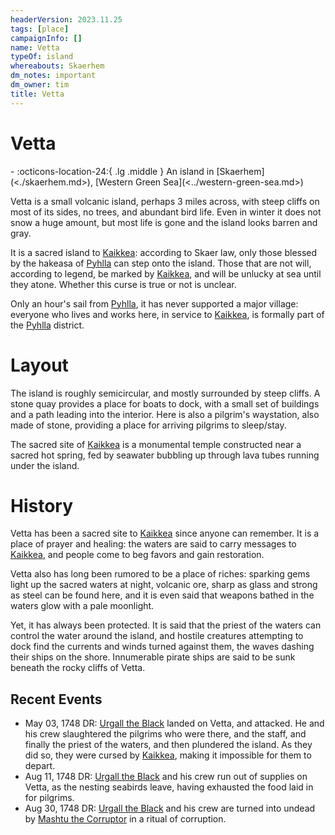 ```yaml
---
headerVersion: 2023.11.25
tags: [place]
campaignInfo: []
name: Vetta
typeOf: island
whereabouts: Skaerhem
dm_notes: important
dm_owner: tim
title: Vetta
---
```

# Vetta
<div class="grid cards ext-narrow-margin ext-one-column" markdown>
-    :octicons-location-24:{ .lg .middle } An island in [Skaerhem](<./skaerhem.md>), [Western Green Sea](<../western-green-sea.md>)  
</div>




Vetta is a small volcanic island, perhaps 3 miles across, with steep cliffs on most of its sides, no trees, and abundant bird life. Even in winter it does not snow a huge amount, but most life is gone and the island looks barren and gray.

It is a sacred island to [Kaikkea](<../../../gods-and-religions/gods/incorporeal-gods/kaikkea.md>): according to Skaer law, only those blessed by the hakeasa of [Pyhlla](<./pyhlla.md>) can step onto the island. Those that are not will, according to legend, be marked by [Kaikkea](<../../../gods-and-religions/gods/incorporeal-gods/kaikkea.md>), and will be unlucky at sea until they atone. Whether this curse is true or not is unclear.

Only an hour's sail from [Pyhlla](<./pyhlla.md>), it has never supported a major village: everyone who lives and works here, in service to [Kaikkea](<../../../gods-and-religions/gods/incorporeal-gods/kaikkea.md>), is formally part of the [Pyhlla](<./pyhlla.md>) district. 

# Layout

The island is roughly semicircular, and mostly surrounded by steep cliffs. A stone quay provides a place for boats to dock, with a small set of buildings and a path leading into the interior. Here is also a pilgrim's waystation, also made of stone, providing a place for arriving pilgrims to sleep/stay. 

The sacred site of [Kaikkea](<../../../gods-and-religions/gods/incorporeal-gods/kaikkea.md>) is a monumental temple constructed near a sacred hot spring, fed by seawater bubbling up through lava tubes running under the island. 
# History

Vetta has been a sacred site to [Kaikkea](<../../../gods-and-religions/gods/incorporeal-gods/kaikkea.md>) since anyone can remember. It is a place of prayer and healing: the waters are said to carry messages to [Kaikkea](<../../../gods-and-religions/gods/incorporeal-gods/kaikkea.md>), and people come to beg favors and gain restoration. 

Vetta also has long been rumored to be a place of riches: sparking gems light up the sacred waters at night, volcanic ore, sharp as glass and strong as steel can be found here, and it is even said that weapons bathed in the waters glow with a pale moonlight. 

Yet, it has always been protected. It is said that the priest of the waters can control the water around the island, and hostile creatures attempting to dock find the currents and winds turned against them, the waves dashing their ships on the shore. Innumerable pirate ships are said to be sunk beneath the rocky cliffs of Vetta. 
## Recent Events
- May 03, 1748 DR: [Urgall the Black](<../../../people/skaer/urgall-the-black.md>) landed on Vetta, and attacked. He and his crew slaughtered the pilgrims who were there, and the staff, and finally the priest of the waters, and then plundered the island. As they did so, they were cursed by [Kaikkea](<../../../gods-and-religions/gods/incorporeal-gods/kaikkea.md>), making it impossible for them to depart.
- Aug 11, 1748 DR: [Urgall the Black](<../../../people/skaer/urgall-the-black.md>) and his crew run out of supplies on Vetta, as the nesting seabirds leave, having exhausted the food laid in for pilgrims. 
- Aug 30, 1748 DR: [Urgall the Black](<../../../people/skaer/urgall-the-black.md>) and his crew are turned into undead by [Mashtu the Corruptor](<../../../people/extraplanar-powers/mashtu-the-corruptor.md>) in a ritual of corruption. 
